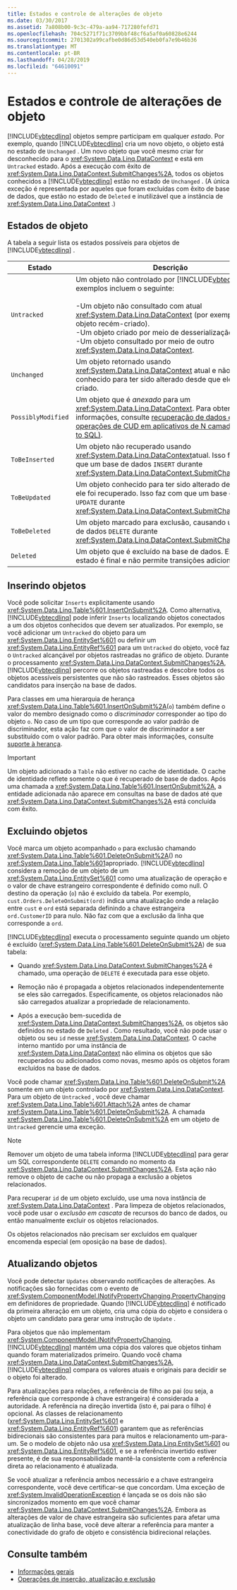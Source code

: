 ```yaml
---
title: Estados e controle de alterações de objeto
ms.date: 03/30/2017
ms.assetid: 7a808b00-9c3c-479a-aa94-717280fefd71
ms.openlocfilehash: 704c5271f71c3709bbf48cf6a5af0a60828e6244
ms.sourcegitcommit: 2701302a99cafbe0d86d53d540eb0fa7e9b46b36
ms.translationtype: MT
ms.contentlocale: pt-BR
ms.lasthandoff: 04/28/2019
ms.locfileid: "64610091"
---
```

# <a name="object-states-and-change-tracking"></a>Estados e controle de alterações de objeto
[!INCLUDE[vbtecdlinq](../../../../../../includes/vbtecdlinq-md.md)] objetos sempre participam em qualquer *estado*. Por exemplo, quando [!INCLUDE[vbtecdlinq](../../../../../../includes/vbtecdlinq-md.md)] cria um novo objeto, o objeto está no estado de `Unchanged` . Um novo objeto que você mesmo criar for desconhecido para o <xref:System.Data.Linq.DataContext> e está em `Untracked` estado. Após a execução com êxito de <xref:System.Data.Linq.DataContext.SubmitChanges%2A>, todos os objetos conhecidos a [!INCLUDE[vbtecdlinq](../../../../../../includes/vbtecdlinq-md.md)] estão no estado de `Unchanged` . (A única exceção é representada por aqueles que foram excluídas com êxito de base de dados, que estão no estado de `Deleted` e inutilizável que a instância de <xref:System.Data.Linq.DataContext> .)  
  
## <a name="object-states"></a>Estados de objeto  
 A tabela a seguir lista os estados possíveis para objetos de [!INCLUDE[vbtecdlinq](../../../../../../includes/vbtecdlinq-md.md)] .  
  
|Estado|Descrição|  
|-----------|-----------------|  
|`Untracked`|Um objeto não controlado por [!INCLUDE[vbtecdlinq](../../../../../../includes/vbtecdlinq-md.md)]. Os exemplos incluem o seguinte:<br /><br /> -Um objeto não consultado com atual <xref:System.Data.Linq.DataContext> (por exemplo, um objeto recém-criado).<br />-Um objeto criado por meio de desserialização<br />-Um objeto consultado por meio de outro <xref:System.Data.Linq.DataContext>.|  
|`Unchanged`|Um objeto retornado usando <xref:System.Data.Linq.DataContext> atual e não conhecido para ter sido alterado desde que ele foi criado.|  
|`PossiblyModified`|Um objeto que é *anexado* para um <xref:System.Data.Linq.DataContext>. Para obter mais informações, consulte [recuperação de dados e operações de CUD em aplicativos de N camadas (LINQ to SQL)](../../../../../../docs/framework/data/adonet/sql/linq/data-retrieval-and-cud-operations-in-n-tier-applications.md).|  
|`ToBeInserted`|Um objeto não recuperado usando <xref:System.Data.Linq.DataContext>atual. Isso faz com que um base de dados `INSERT` durante <xref:System.Data.Linq.DataContext.SubmitChanges%2A>.|  
|`ToBeUpdated`|Um objeto conhecido para ter sido alterado desde que ele foi recuperado. Isso faz com que um base de dados `UPDATE` durante <xref:System.Data.Linq.DataContext.SubmitChanges%2A>.|  
|`ToBeDeleted`|Um objeto marcado para exclusão, causando um base de dados `DELETE` durante <xref:System.Data.Linq.DataContext.SubmitChanges%2A>.|  
|`Deleted`|Um objeto que é excluído na base de dados. Esse estado é final e não permite transições adicionais.|  
  
## <a name="inserting-objects"></a>Inserindo objetos  
 Você pode solicitar `Inserts` explicitamente usando <xref:System.Data.Linq.Table%601.InsertOnSubmit%2A>. Como alternativa, [!INCLUDE[vbtecdlinq](../../../../../../includes/vbtecdlinq-md.md)] pode inferir `Inserts` localizando objetos conectados a um dos objetos conhecidos que devem ser atualizados. Por exemplo, se você adicionar um `Untracked` do objeto para um <xref:System.Data.Linq.EntitySet%601> ou definir um <xref:System.Data.Linq.EntityRef%601> para um `Untracked` do objeto, você faz o `Untracked` alcançável por objetos rastreadas no gráfico de objeto. Durante o processamento <xref:System.Data.Linq.DataContext.SubmitChanges%2A>, [!INCLUDE[vbtecdlinq](../../../../../../includes/vbtecdlinq-md.md)] percorre os objetos rastreadas e descobre todos os objetos acessíveis persistentes que não são rastreados. Esses objetos são candidatos para inserção na base de dados.  
  
 Para classes em uma hierarquia de herança <xref:System.Data.Linq.Table%601.InsertOnSubmit%2A>(`o`) também define o valor do membro designado como o *discriminador* corresponder ao tipo do objeto `o`. No caso de um tipo que corresponde ao valor padrão de discriminador, esta ação faz com que o valor de discriminador a ser substituído com o valor padrão. Para obter mais informações, consulte [suporte à herança](../../../../../../docs/framework/data/adonet/sql/linq/inheritance-support.md).  
  
> [!IMPORTANT]
>  Um objeto adicionado a `Table` não estiver no cache de identidade. O cache de identidade reflete somente o que é recuperado de base de dados. Após uma chamada a <xref:System.Data.Linq.Table%601.InsertOnSubmit%2A>, a entidade adicionada não aparece em consultas na base de dados até que <xref:System.Data.Linq.DataContext.SubmitChanges%2A> está concluída com êxito.  
  
## <a name="deleting-objects"></a>Excluindo objetos  
 Você marca um objeto acompanhado `o` para exclusão chamando <xref:System.Data.Linq.Table%601.DeleteOnSubmit%2A>() no <xref:System.Data.Linq.Table%601>apropriado. [!INCLUDE[vbtecdlinq](../../../../../../includes/vbtecdlinq-md.md)] considera a remoção de um objeto de um <xref:System.Data.Linq.EntitySet%601> como uma atualização de operação e o valor de chave estrangeiro correspondente é definido como null. O destino da operação (`o`) não é excluído da tabela. Por exemplo, `cust.Orders.DeleteOnSubmit(ord)` indica uma atualização onde a relação entre `cust` e `ord` está separada definindo a chave estrangeira `ord.CustomerID` para nulo. Não faz com que a exclusão da linha que corresponde a `ord`.  
  
 [!INCLUDE[vbtecdlinq](../../../../../../includes/vbtecdlinq-md.md)] executa o processamento seguinte quando um objeto é excluído (<xref:System.Data.Linq.Table%601.DeleteOnSubmit%2A>) de sua tabela:  
  
- Quando <xref:System.Data.Linq.DataContext.SubmitChanges%2A> é chamado, uma operação de `DELETE` é executada para esse objeto.  
  
- Remoção não é propagada a objetos relacionados independentemente se eles são carregados. Especificamente, os objetos relacionados não são carregados atualizar a propriedade de relacionamento.  
  
- Após a execução bem-sucedida de <xref:System.Data.Linq.DataContext.SubmitChanges%2A>, os objetos são definidos no estado de `Deleted` . Como resultado, você não pode usar o objeto ou seu `id` nesse <xref:System.Data.Linq.DataContext>. O cache interno mantido por uma instância de <xref:System.Data.Linq.DataContext> não elimina os objetos que são recuperados ou adicionados como novas, mesmo após os objetos foram excluídos na base de dados.  
  
 Você pode chamar <xref:System.Data.Linq.Table%601.DeleteOnSubmit%2A> somente em um objeto controlado por <xref:System.Data.Linq.DataContext>. Para um objeto de `Untracked` , você deve chamar <xref:System.Data.Linq.Table%601.Attach%2A> antes de chamar <xref:System.Data.Linq.Table%601.DeleteOnSubmit%2A>. A chamada <xref:System.Data.Linq.Table%601.DeleteOnSubmit%2A> em um objeto de `Untracked` gerencie uma exceção.  
  
> [!NOTE]
>  Remover um objeto de uma tabela informa [!INCLUDE[vbtecdlinq](../../../../../../includes/vbtecdlinq-md.md)] para gerar um SQL correspondente `DELETE` comando no momento da <xref:System.Data.Linq.DataContext.SubmitChanges%2A>. Esta ação não remove o objeto de cache ou não propaga a exclusão a objetos relacionados.  
>   
>  Para recuperar `id` de um objeto excluído, use uma nova instância de <xref:System.Data.Linq.DataContext> . Para limpeza de objetos relacionados, você pode usar o *exclusão em cascata* de recursos do banco de dados, ou então manualmente excluir os objetos relacionados.  
>   
>  Os objetos relacionados não precisam ser excluídos em qualquer encomenda especial (em oposição na base de dados).  
  
## <a name="updating-objects"></a>Atualizando objetos  
 Você pode detectar `Updates` observando notificações de alterações. As notificações são fornecidas com o evento de <xref:System.ComponentModel.INotifyPropertyChanging.PropertyChanging> em definidores de propriedade. Quando [!INCLUDE[vbtecdlinq](../../../../../../includes/vbtecdlinq-md.md)] é notificado da primeira alteração em um objeto, cria uma cópia do objeto e considera o objeto um candidato para gerar uma instrução de `Update` .  
  
 Para objetos que não implementam <xref:System.ComponentModel.INotifyPropertyChanging>, [!INCLUDE[vbtecdlinq](../../../../../../includes/vbtecdlinq-md.md)] mantém uma cópia dos valores que objetos tinham quando foram materializados primeiro. Quando você chama <xref:System.Data.Linq.DataContext.SubmitChanges%2A>, [!INCLUDE[vbtecdlinq](../../../../../../includes/vbtecdlinq-md.md)] compara os valores atuais e originais para decidir se o objeto foi alterado.  
  
 Para atualizações para relações, a referência de filho ao pai (ou seja, a referência que corresponde à chave estrangeira) é considerada a autoridade. A referência na direção invertida (isto é, pai para o filho) é opcional. As classes de relacionamento (<xref:System.Data.Linq.EntitySet%601> e <xref:System.Data.Linq.EntityRef%601>) garantem que as referências bidirecionais são consistentes para para muitos e relacionamento um-para-um. Se o modelo de objeto não usa <xref:System.Data.Linq.EntitySet%601> ou <xref:System.Data.Linq.EntityRef%601>, e se a referência invertido estiver presente, é de sua responsabilidade mantê-la consistente com a referência direta ao relacionamento é atualizada.  
  
 Se você atualizar a referência ambos necessário e a chave estrangeira correspondente, você deve certificar-se que concordam. Uma exceção de <xref:System.InvalidOperationException> é lançada se os dois não são sincronizados momento em que você chamar <xref:System.Data.Linq.DataContext.SubmitChanges%2A>. Embora as alterações de valor de chave estrangeira são suficientes para afetar uma atualização de linha base, você deve alterar a referência para manter a conectividade do grafo de objeto e consistência bidirecional relações.  
  
## <a name="see-also"></a>Consulte também

- [Informações gerais](../../../../../../docs/framework/data/adonet/sql/linq/background-information.md)
- [Operações de inserção, atualização e exclusão](../../../../../../docs/framework/data/adonet/sql/linq/insert-update-and-delete-operations.md)
